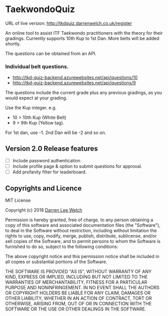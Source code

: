 # TaekwondoQuiz

URL of live version: http://tkdquiz.darrenwelch.co.uk/register

An online tool to assist ITF Taekwondo practitioners with the theory for their gradings.  Currently supports 10th Kup to 1st Dan.  More belts will be added shortly.

The questions can be obtained from an API.

### Individual belt questions.
- http://tkd-quiz-backend.azurewebsites.net/api/questions/10
- http://tkd-quiz-backend.azurewebsites.net/api/questions/9

The questions include the current grade plus any previous gradings, as you would expect at your grading.

Use the Kup integer. e.g.
- 10 > 10th Kup (White Belt)
- 9  > 9th Kup (Yellow tag).

For 1st dan, use -1.  2nd Dan will be -2 and so on.

## Version 2.0 Release features
- [ ] Include password authentication
- [ ] Include profile page & option to submit questions for approval.
- [ ] Add profanity filter for leaderboard.

## Copyrights and Licence

MIT License

Copyright (c) 2018 <a href="https://darrenwelch.co.uk" target="_blank">Darren Lee Welch</a>

Permission is hereby granted, free of charge, to any person obtaining a copy
of this software and associated documentation files (the "Software"), to deal
in the Software without restriction, including without limitation the rights
to use, copy, modify, merge, publish, distribute, sublicense, and/or sell
copies of the Software, and to permit persons to whom the Software is
furnished to do so, subject to the following conditions:

The above copyright notice and this permission notice shall be included in all
copies or substantial portions of the Software.

THE SOFTWARE IS PROVIDED "AS IS", WITHOUT WARRANTY OF ANY KIND, EXPRESS OR
IMPLIED, INCLUDING BUT NOT LIMITED TO THE WARRANTIES OF MERCHANTABILITY,
FITNESS FOR A PARTICULAR PURPOSE AND NONINFRINGEMENT. IN NO EVENT SHALL THE
AUTHORS OR COPYRIGHT HOLDERS BE LIABLE FOR ANY CLAIM, DAMAGES OR OTHER
LIABILITY, WHETHER IN AN ACTION OF CONTRACT, TORT OR OTHERWISE, ARISING FROM,
OUT OF OR IN CONNECTION WITH THE SOFTWARE OR THE USE OR OTHER DEALINGS IN THE
SOFTWARE.
